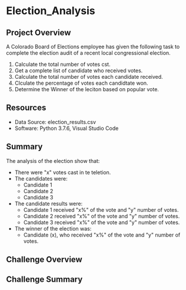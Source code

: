 # Election_Analysis

## Project Overview
A Colorado Board of Elections employee has given the following task to complete the election audit of a recent local congressional election.

1. Calculate the total number of votes cst.
2. Get a complete list of candidate who received votes.
3. Calculate the total number of votes each candidate received.
4. Clculate the percentage of votes each candidtate won.
5. Determine the Winner of the leciton based on popular vote.

## Resources
- Data Source: election_results.csv
- Software: Python 3.7.6, Visual Studio Code

## Summary
The analysis of the election show that:
- There were "x" votes cast in te teletion.
- The candidates were:
    - Candidate 1
    - Candidate 2
    - Candidate 3
- The candidate results were:
    - Candidate 1 received "x%" of the vote and "y" number of votes.
    - Candidate 2 received "x%" of the vote and "y" number of votes.
    - Candidate 3 received "x%" of the vote and "y" number of votes.    
- The winner of the election was:
    - Candidate (x), who received "x%" of the vote and "y" number of votes.

## Challenge Overview
## Challenge Summary
